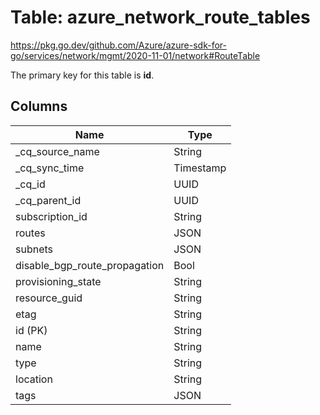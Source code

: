 # Table: azure_network_route_tables

https://pkg.go.dev/github.com/Azure/azure-sdk-for-go/services/network/mgmt/2020-11-01/network#RouteTable

The primary key for this table is **id**.



## Columns
| Name          | Type          |
| ------------- | ------------- |
|_cq_source_name|String|
|_cq_sync_time|Timestamp|
|_cq_id|UUID|
|_cq_parent_id|UUID|
|subscription_id|String|
|routes|JSON|
|subnets|JSON|
|disable_bgp_route_propagation|Bool|
|provisioning_state|String|
|resource_guid|String|
|etag|String|
|id (PK)|String|
|name|String|
|type|String|
|location|String|
|tags|JSON|